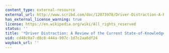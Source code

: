```yaml
---
content_type: external-resource
external_url: http://www.scribd.com/doc/12073978/Driver-Distraction-A-Review-of-the-Current-StateofKnowledge
has_external_license_warning: true
license: https://en.wikipedia.org/wiki/All_rights_reserved
status: ''
title: '*Driver Distraction: A Review of the Current State-of-Knowledge*'
uid: cd48c0a7-d8c8-444a-997c-1d7c2aa6df24
wayback_url: ''
---
```

